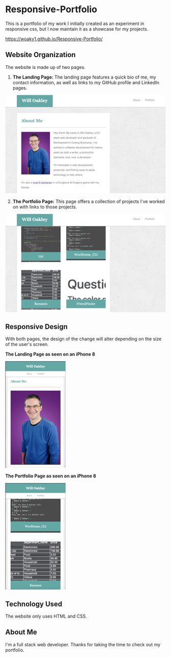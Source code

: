 # Responsive-Portfolio

This is a portfolio of my work I initially created as an experiment in responsive css, but I now maintain it as a showcase for my projects.

https://woaky1.github.io/Responsive-Portfolio/

## Website Organization
The website is made up of two pages.

1. **The Landing Page:** The landing page features a quick bio of me, my contact information, as well as links to my GitHub profile and LinkedIn pages.
<img src="assets/images/readMeImages/LandingPage.png" alt="Image of Landing Page"/>

2. **The Portfolio Page:** This page offers a collection of projects I've worked on with links to those projects.
<img src="assets/images/readMeImages/PortfolioPage.png" alt="Image of Portfolio Page"/>

## Responsive Design
With both pages, the design of the change will alter depending on the size of the user's screen.

**The Landing Page as seen on an iPhone 8**

<img src="assets/images/readMeImages/LandingPhone.png" alt="Image of Landing Page on iPhone 8"/>

**The Portfolio Page as seen on an iPhone 8**

<img src="assets/images/readMeImages/PortfolioPhone.png" alt="Image of Portfolio Page on iPhone 8"/>

## Technology Used
The website only uses HTML and CSS.

## About Me
I'm a full stack web developer. Thanks for taking the time to check out my portfolio.